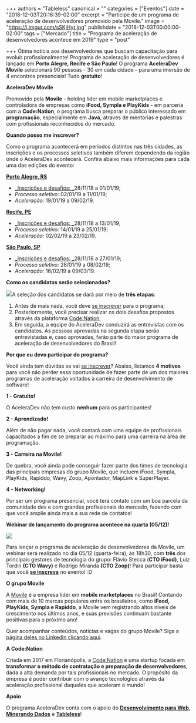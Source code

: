 +++
authors = "Tableless"
canonical = ""
categories = ["Eventos"]
date = "2018-12-03T20:16:39-02:00"
excerpt = "Participe de um programa de aceleração de desenvolvedores promovido pela Movile."
image = "https://i.imgur.com/sSKjHyt.jpg"
publishdate = "2018-12-03T00:00:00-02:00"
tags = ["Mercado"]
title = "Programa de aceleração de desenvolvedores acontece em 2019"
type = "post"

+++
Ótima notícia aos desenvolvedores que buscam capacitação para evoluir profissionalmente! Programa de aceleração de desenvolvedores é lançado em **Porto Alegre, Recife e São Paulo**! O programa **AceleraDev Movile** selecionará 90 pessoas - 30 em cada cidade - para uma imersão de 4 encontros presenciais! Tudo **gratuito**!

**AceleraDev Movile**

Promovido pela **Movile** - holding líder em mobile marketplaces e controladora de empresas como **iFood, Sympla e PlayKids** - em parceria com a **Code:Nation**, o programa busca preparar o público interessado em **programação**, especialmente em **Java**, através de mentorias e palestras com profissionais reconhecidos do mercado.

**Quando posso me inscrever?**

Como o programa acontecerá em períodos distintos nas três cidades, as inscrições e os processos seletivos também diferem dependendo da região onde o AceleraDev acontecerá. Confira abaixo mais informações para cada uma das edições do evento:

[**Porto Alegre, RS**](https://www.codenation.com.br/acceleration/aceleradev-poa/index.html)

* [_Inscrições e desafios: _](https://www.codenation.com.br/acceleration/aceleradev-poa/index.html)28/11/18 a 01/01/19;
* _Processo seletivo:_ 02/01/19 a 11/01/19;
* _Aceleração:_ 19/01/19 a 09/02/19.

[**Recife, PE**](https://www.codenation.com.br/acceleration/aceleradev-recife/index.html)

* [_Inscrições e desafios: _](https://www.codenation.com.br/acceleration/aceleradev-recife/index.html)28/11/18 a 13/01/19;
* _Processo seletivo:_ 14/01/19 a 25/01/19;
* _Aceleração:_ 02/02/19 a 23/02/19.

[**São Paulo, SP**](https://www.codenation.com.br/acceleration/aceleradev-sp/index.html)

* [_Inscrições e desafios: _](https://www.codenation.com.br/acceleration/aceleradev-sp/index.html)28/11/18 a 27/01/19;
* _Processo seletivo:_ 28/01/19 a 08/02/19;
* _Aceleração:_ 16/02/19 a 09/03/19.

**Como os candidatos serão selecionados?**

  
![](https://i.imgur.com/hS265rn.jpg)A seleção dos candidatos se dará por meio de **três etapas**:

1. Antes de mais nada, você deve [se inscrever](https://www.codenation.com.br/) para o programa;
2. Posteriormente, você precisar realizar os dois desafios propostos através da plataforma [Code:Nation](https://www.codenation.com.br/);
3. Em seguida, a equipe do AceleraDev conduzirá as entrevistas com os candidatos. As pessoas aprovadas na segunda etapa serão entrevistadas e, caso aprovadas, farão parte do maior programa de aceleração de desenvolvedores do Brasil!

**Por que eu devo participar do programa?**

Você ainda tem dúvidas se vai [se inscrever](https://www.codenation.com.br/)? Abaixo, listamos **4 motivos** para você não perder essa oportunidade de fazer parte de um dos maiores programas de aceleração voltados à carreira de desenvolvimento de software!

**1 - Gratuito!** 

O AceleraDev não tem custo **nenhum** para os participantes! 

**2 - Aprendizado!** 

Além de não pagar nada, você contará com uma equipe de profissionais capacitados a fim de se preparar ao máximo para uma carreira na área de programação. 

**3 - Carreira na Movile!** 

De quebra, você ainda pode conseguir fazer parte dos times de tecnologia das principais empresas do grupo Movile, que incluem iFood, Sympla, PlayKids, Rapiddo, Wavy, Zoop, Apontador, MapLink e SuperPlayer.

**4 - Networking!** 

Por ser um programa presencial, você terá contato com um boa parcela da comunidade dev e com grandes profissionais do mercado, fazendo com que você amplie ainda mais a sua rede de contatos!

**Webinar de lançamento do programa acontece na quarta (05/12)!**

![](https://i.imgur.com/Ko6EIez.jpg)

Para lançar o programa de aceleração de desenvolvedores da Movile, um webinar será realizado no dia 05/12 (quarta-feira), às 18h30, com **três** dos principais gestores de tecnologia do grupo: Flávio Stecca (**CTO iFood)**, Luiz Tordin **(CTO Wavy)** e Rodrigo Miranda **(CTO Zoop)**! Para participar basta que você [**se inscreva**](https://www.sympla.com.br/webinar---papo-de-cto-os-desafios-da-carreira-de-desenvolvimento__395703) no evento! :D	

**O grupo Movile**

A [Movile](https://www.movile.com/) é a empresa líder em **mobile marketplaces** no Brasil! Contando com mais de 10 marcas populares entre os brasileiros, como **iFood, PlayKids, Sympla e Rapiddo**, a Movile vem registrando altos níveis de crescimento nos últimos anos, e suas previsões continuam bastante positivas para o próximo ano!

Quer acompanhar conteúdos, notícias e vagas do grupo Movile? Siga a [página deles no LinkedIn clicando aqui](https://www.linkedin.com/company/movile/).

**A Code:Nation**

Criada em 2017 em Florianópolis, a [Code:Nation](https://www.codenation.com.br/) é uma startup focada em **transformar o método de contratação e preparação de desenvolvedores**, dada a alta demanda por tais profissionais no mercado. O propósito da empresa é poder contribuir com o avanço tecnológico através da aceleração profissional daqueles que aceleram o mundo!

**Apoio**

O programa AceleraDev conta com o apoio do [**Desenvolvimento para Web**](https://desenvolvimentoparaweb.com/), [**Minerando Dados**](http://minerandodados.com.br/) e [**Tableless**](https://tableless.com.br/)!